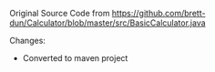 Original Source Code from https://github.com/brett-dun/Calculator/blob/master/src/BasicCalculator.java

Changes:
- Converted to maven project